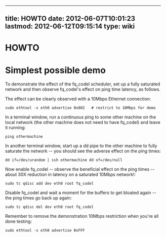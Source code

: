 
---
title: HOWTO
date: 2012-06-07T10:01:23
lastmod: 2012-06-12T09:15:14
type: wiki
---
HOWTO
=====

Simplest possible demo
======================

To demonstrate the effect of the fq\_codel scheduler, set up a fully
saturated network and then observe fq\_codel's effect on ping time
latency, as follows.

The effect can be clearly observed with a 10Mbps Ethernet connection:

    sudo ethtool -s eth0 advertise 0x002   # restrict to 10Mbps for demo

In a terminal window, run a continuous ping to some other machine on the
local network (the other machine does not need to have fq\_codel) and
leave it running:

    ping othermachine

In another terminal window, start up a dd pipe to the other machine to
fully saturate the network -- you should see the adverse effect on the
ping times:

    dd if=/dev/urandom | ssh othermachine dd of=/dev/null

Now enable fq\_codel -- observe the beneficial effect on the ping times
-- about 30X reduction in latency on a saturated 10Mbps network!:

    sudo tc qdisc add dev eth0 root fq_codel

Disable fq\_codel and wait a moment for the buffers to get bloated again
-- the ping times go back up again:

    sudo tc qdisc del dev eth0 root fq_codel

Remember to remove the demonstration 10Mbps restriction when you're all
done testing:

    sudo ethtool -s eth0 advertise 0xFFF
